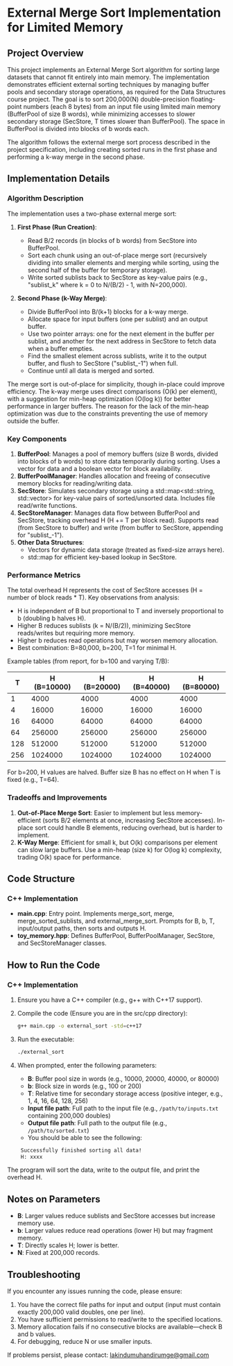 # External Merge Sort Implementation  for Limited Memory 

## Project Overview

This project implements an External Merge Sort algorithm for sorting large datasets that cannot fit entirely into main memory. The implementation demonstrates efficient external sorting techniques by managing buffer pools and secondary storage operations, as required for the Data Structures course project. The goal is to sort 200,000(N) double-precision floating-point numbers (each 8 bytes) from an input file using limited main memory (BufferPool of size B words), while minimizing accesses to slower secondary storage (SecStore, T times slower than BufferPool). The space in BufferPool is divided into blocks of b words each.

The algorithm follows the external merge sort process described in the project specification, including creating sorted runs in the first phase and performing a k-way merge in the second phase.

## Implementation Details

### Algorithm Description

The implementation uses a two-phase external merge sort:

1. **First Phase (Run Creation)**: 
   - Read B/2 records (in blocks of b words) from SecStore into BufferPool.
   - Sort each chunk using an out-of-place merge sort (recursively dividing into smaller elements and merging while sorting, using the second half of the buffer for temporary storage).
   - Write sorted sublists back to SecStore as key-value pairs (e.g., "sublist_k" where k = 0 to N/(B/2) - 1, with N=200,000).

2. **Second Phase (k-Way Merge)**: 
   - Divide BufferPool into B/(k+1) blocks for a k-way merge.
   - Allocate space for input buffers (one per sublist) and an output buffer.
   - Use two pointer arrays: one for the next element in the buffer per sublist, and another for the next address in SecStore to fetch data when a buffer empties.
   - Find the smallest element across sublists, write it to the output buffer, and flush to SecStore ("sublist_-1") when full.
   - Continue until all data is merged and sorted.

The merge sort is out-of-place for simplicity, though in-place could improve efficiency. The k-way merge uses direct comparisons (O(k) per element), with a suggestion for min-heap optimization (O(log k)) for better performance in larger buffers. The reason for the lack of the min-heap optimization was due to the constraints preventing the use of memory outside the buffer.

### Key Components

1. **BufferPool**: Manages a pool of memory buffers (size B words, divided into blocks of b words) to store data temporarily during sorting. Uses a vector for data and a boolean vector for block availability.
2. **BufferPoolManager**: Handles allocation and freeing of consecutive memory blocks for reading/writing data.
3. **SecStore**: Simulates secondary storage using a std::map<std::string, std::vector<double>> for key-value pairs of sorted/unsorted data. Includes file read/write functions.
4. **SecStoreManager**: Manages data flow between BufferPool and SecStore, tracking overhead H (H += T per block read). Supports read (from SecStore to buffer) and write (from buffer to SecStore, appending for "sublist_-1").
5. **Other Data Structures**: 
   - Vectors for dynamic data storage (treated as fixed-size arrays here).
   - std::map for efficient key-based lookup in SecStore.

### Performance Metrics

The total overhead H represents the cost of SecStore accesses (H = number of block reads * T). Key observations from analysis:
- H is independent of B but proportional to T and inversely proportional to b (doubling b halves H).
- Higher B reduces sublists (k = N/(B/2)), minimizing SecStore reads/writes but requiring more memory.
- Higher b reduces read operations but may worsen memory allocation.
- Best combination: B=80,000, b=200, T=1 for minimal H.

Example tables (from report, for b=100 and varying T/B):

| T   | H (B=10000) | H (B=20000) | H (B=40000) | H (B=80000) |
|-----|-------------|-------------|-------------|-------------|
| 1   | 4000        | 4000        | 4000        | 4000        |
| 4   | 16000       | 16000       | 16000       | 16000       |
| 16  | 64000       | 64000       | 64000       | 64000       |
| 64  | 256000      | 256000      | 256000      | 256000      |
| 128 | 512000      | 512000      | 512000      | 512000      |
| 256 | 1024000     | 1024000     | 1024000     | 1024000     |

For b=200, H values are halved. Buffer size B has no effect on H when T is fixed (e.g., T=64).

### Tradeoffs and Improvements

1. **Out-of-Place Merge Sort**: Easier to implement but less memory-efficient (sorts B/2 elements at once, increasing SecStore accesses). In-place sort could handle B elements, reducing overhead, but is harder to implement.
2. **K-Way Merge**: Efficient for small k, but O(k) comparisons per element can slow large buffers. Use a min-heap (size k) for O(log k) complexity, trading O(k) space for performance.

## Code Structure

### C++ Implementation

- **main.cpp**: Entry point. Implements merge_sort, merge, merge_sorted_sublists, and external_merge_sort. Prompts for B, b, T, input/output paths, then sorts and outputs H.
- **toy_memory.hpp**: Defines BufferPool, BufferPoolManager, SecStore, and SecStoreManager classes.

## How to Run the Code

### C++ Implementation

1. Ensure you have a C++ compiler (e.g., g++ with C++17 support).

2. Compile the code (Ensure you are in the src/cpp directory):
   ```bash
   g++ main.cpp -o external_sort -std=c++17
   ```

3. Run the executable:
   ```bash
   ./external_sort
   ```

4. When prompted, enter the following parameters:
   - **B**: Buffer pool size in words (e.g., 10000, 20000, 40000, or 80000)
   - **b**: Block size in words (e.g., 100 or 200)
   - **T**: Relative time for secondary storage access (positive integer, e.g., 1, 4, 16, 64, 128, 256)
   - **Input file path**: Full path to the input file (e.g., `/path/to/inputs.txt` containing 200,000 doubles)
   - **Output file path**: Full path to the output file (e.g., `/path/to/sorted.txt`)
   - You should be able to see the following:
   ```bash
    Successfully finished sorting all data!
    H: xxxx
    ```

The program will sort the data, write to the output file, and print the overhead H.

## Notes on Parameters

- **B**: Larger values reduce sublists and SecStore accesses but increase memory use.
- **b**: Larger values reduce read operations (lower H) but may fragment memory.
- **T**: Directly scales H; lower is better.
- **N**: Fixed at 200,000 records.

## Troubleshooting

If you encounter any issues running the code, please ensure:
1. You have the correct file paths for input and output (input must contain exactly 200,000 valid doubles, one per line).
2. You have sufficient permissions to read/write to the specified locations.
3. Memory allocation fails if no consecutive blocks are available—check B and b values.
4. For debugging, reduce N or use smaller inputs.

If problems persist, please contact: lakindumuhandirumge@gmail.com
